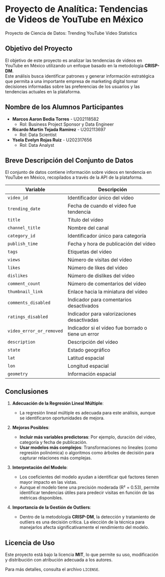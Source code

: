 
# Proyecto de Analítica: Tendencias de Videos de YouTube en México
Proyecto de Ciencia de Datos: Trending YouTube Video Statistics 

## Objetivo del Proyecto
El objetivo de este proyecto es analizar las tendencias de videos en YouTube en México utilizando un enfoque basado en la metodología **CRISP-DM**.  
Este análisis busca identificar patrones y generar información estratégica que permita a una importante empresa de marketing digital tomar decisiones informadas sobre las preferencias de los usuarios y las tendencias actuales en la plataforma.


## Nombre de los Alumnos Participantes
- **Marcos Aaron Bedia Torres**  - U202118582  
  - Rol: Business Project Sponsor y Data Engineer  
- **Ricardo Martin Tejada Ramirez**  - U202113697   
  - Rol: Data Scientist  
- **Ysela Evelyn Rojas Ruiz**  - U202317656
  - Rol: Data Analyst  


## Breve Descripción del Conjunto de Datos
El conjunto de datos contiene información sobre videos en tendencia en YouTube en México, recopilados a través de la API de la plataforma.  

| **Variable**              | **Descripción**                                      |
|---------------------------|----------------------------------------------------|
| `video_id`                | Identificador único del vídeo                      |
| `trending_date`           | Fecha de cuando el vídeo fue tendencia             |
| `title`                   | Título del vídeo                                   |
| `channel_title`           | Nombre del canal                                   |
| `category_id`             | Identificador único para categoría                 |
| `publish_time`            | Fecha y hora de publicación del vídeo              |
| `tags`                    | Etiquetas del vídeo                                |
| `views`                   | Número de visitas del vídeo                        |
| `likes`                   | Número de likes del vídeo                          |
| `dislikes`                | Número de dislikes del vídeo                       |
| `comment_count`           | Número de comentarios del vídeo                    |
| `thumbnail_link`          | Enlace hacia la miniatura del vídeo                |
| `comments_disabled`       | Indicador para comentarios desactivados            |
| `ratings_disabled`        | Indicador para valorizaciones desactivadas         |
| `video_error_or_removed`  | Indicador si el vídeo fue borrado o tiene un error |
| `description`             | Descripción del vídeo                              |
| `state`                   | Estado geográfico                                  |
| `lat`                     | Latitud espacial                                   |
| `lon`                     | Longitud espacial                                  |
| `geometry`                | Información espacial                               |


## Conclusiones
1. **Adecuación de la Regresión Lineal Múltiple**:
   - La regresión lineal múltiple es adecuada para este análisis, aunque se identificaron oportunidades de mejora.

2. **Mejoras Posibles**:
   - **Incluir más variables predictoras**: Por ejemplo, duración del video, categoría y fecha de publicación.
   - **Usar modelos más complejos**: Transformaciones no lineales (como regresión polinómica) o algoritmos como árboles de decisión para capturar relaciones más complejas.

3. **Interpretación del Modelo**:
   - Los coeficientes del modelo ayudan a identificar qué factores tienen mayor impacto en las vistas.
   - Aunque el modelo tiene una precisión moderada (R² = 0.53), permite identificar tendencias útiles para predecir visitas en función de las métricas disponibles.

4. **Importancia de la Gestión de Outliers**:
   - Dentro de la metodología **CRISP-DM**, la detección y tratamiento de outliers es una decisión crítica. La elección de la técnica para manejarlos afecta significativamente el rendimiento del modelo.


## Licencia de Uso
Este proyecto está bajo la licencia **MIT**, lo que permite su uso, modificación y distribución con atribución adecuada a los autores.  

Para más detalles, consulta el archivo `LICENSE`.


